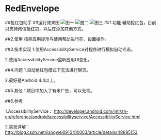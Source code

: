 # RedEnvelope
##抢红包助手
##运行效果图
![图一](https://github.com/simplezhli/RedEnvelope/blob/master/image/Screenshot_2015-12-02-11-19-02.png)
![图二](https://github.com/simplezhli/RedEnvelope/blob/master/image/Screenshot_2015-12-02-11-19-10.png)
![图三](https://github.com/simplezhli/RedEnvelope/blob/master/image/Screenshot_2015-12-02-11-19-19.png)
##1.功能
辅助抢红包，目前只支持微信抢红包，以后在添加其他方式。

##2.使用
按照应用提示与使用帮助进行在、设置操作。

##3.技术实现
1.使用AccessibilityService对程序进行模拟自动点击。

2.使用AccessibilityService监听应用UI变化。

##4.问题
1.自动抢红包模式下无法进行聊天。

2.最好是Android 4.4以上。

##5.其他
1.项目中加入了有米广告，可以无视。

##6.参考

1.AccessibilityService： <http://developer.android.com/intl/zh-cn/reference/android/accessibilityservice/AccessibilityService.html>

2.实现详解：<http://blog.csdn.net/jiangwei0910410003/article/details/48895153>
